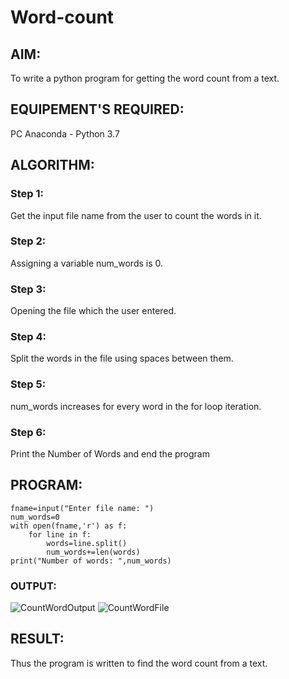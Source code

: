 # Word-count
## AIM:
To write a python program for getting the word count from a text.

## EQUIPEMENT'S REQUIRED: 
PC
Anaconda - Python 3.7

## ALGORITHM: 
### Step 1:
Get the input file name from the user to count the words in it.

### Step 2: 
 Assigning a variable num_words is 0. 
 
### Step 3: 
Opening the file which the user entered.

### Step 4:  
Split the words in the file using spaces between them.

### Step 5: 
num_words increases for every word in the for loop iteration.

### Step 6: 
Print the Number of Words and end the program

## PROGRAM:
```
fname=input("Enter file name: ")
num_words=0
with open(fname,'r') as f:
    for line in f:
        words=line.split()
        num_words+=len(words)
print("Number of words: ",num_words)
```

### OUTPUT:
![CountWordOutput](https://user-images.githubusercontent.com/119477975/214090999-ac03eb50-3977-4c82-94a8-7d3afc4e786d.png)
![CountWordFile](https://user-images.githubusercontent.com/119477975/214091182-07b7320f-4fba-4908-8bbd-57ade5041ca1.png)

## RESULT:
Thus the program is written to find the word count from a text.
